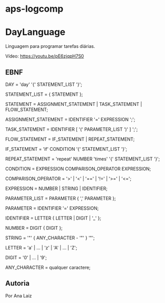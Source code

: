# aps-logcomp


# DayLanguage
Linguagem para programar tarefas diárias.

Vídeo: https://youtu.be/pE6zjqpH7S0

## EBNF 
DAY = 'day' '{' STATEMENT_LIST '}';

STATEMENT_LIST = { STATEMENT };

STATEMENT = ASSIGNMENT_STATEMENT | TASK_STATEMENT | FLOW_STATEMENT;

ASSIGNMENT_STATEMENT = IDENTIFIER '=' EXPRESSION ';';

TASK_STATEMENT = IDENTIFIER [ '(' PARAMETER_LIST ')' ] ';';

FLOW_STATEMENT = IF_STATEMENT | REPEAT_STATEMENT;

IF_STATEMENT = 'if' CONDITION '{' STATEMENT_LIST '}';

REPEAT_STATEMENT = 'repeat' NUMBER 'times' '{' STATEMENT_LIST '}';

CONDITION = EXPRESSION COMPARISON_OPERATOR EXPRESSION;

COMPARISON_OPERATOR = '>' | '<' | '==' | '!=' | '>=' | '<=';

EXPRESSION = NUMBER | STRING | IDENTIFIER;

PARAMETER_LIST = PARAMETER { ',' PARAMETER };

PARAMETER = IDENTIFIER '=' EXPRESSION;

IDENTIFIER = LETTER { LETTER | DIGIT | '_' };

NUMBER = DIGIT { DIGIT };

STRING = '"' { ANY_CHARACTER - '"' } '"';

LETTER = 'a' | ... | 'z' | 'A' | ... | 'Z';

DIGIT = '0' | ... | '9';

ANY_CHARACTER = qualquer caractere;



## Autoria

Por  Ana Laiz 


